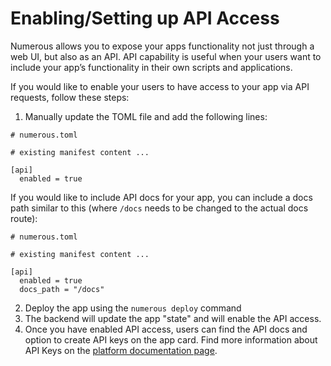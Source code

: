 # Enabling/Setting up API Access

Numerous allows you to expose your apps functionality not just through a web UI, but also as an API. API capability is useful when your users want to include your app’s functionality in their own scripts and applications.

If you would like to enable your users to have access to your app via API requests, follow these steps:

1. Manually update the TOML file and add the following lines:

```
# numerous.toml

# existing manifest content ...

[api]
  enabled = true
```

If you would like to include API docs for your app, you can include a docs path similar to this (where `/docs` needs to be changed to the actual docs route):

```
# numerous.toml

# existing manifest content ...

[api]
  enabled = true
  docs_path = "/docs"

```

2. Deploy the app using the `numerous deploy` command
3. The backend will update the app "state" and will enable the API access.
4. Once you have enabled API access, users can find the API docs and option to create API keys on the app card. Find more information about API Keys on the [platform documentation page](https://www.numerous.com/docs).
